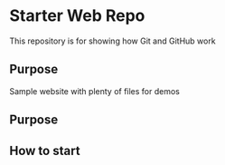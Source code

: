 # Starter Web Repo

This repository is for showing how Git and GitHub work

## Purpose

Sample website with plenty of files for demos

## Purpose


## How to start